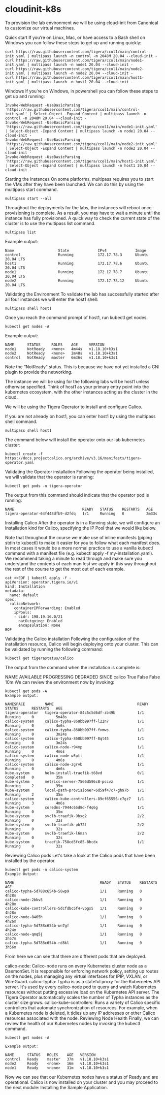 # cloudinit-k8s


To provision the lab environment we will be using cloud-init from Canonical to customize our virtual machines.

Quick start
If you’re on Linux, Mac, or have access to a Bash shell on Windows you can follow these steps to get up and running quickly:


```
curl https://raw.githubusercontent.com/tigera/ccol1/main/control-init.yaml | multipass launch -n control -m 2048M 20.04 --cloud-init -
curl https://raw.githubusercontent.com/tigera/ccol1/main/node1-init.yaml | multipass launch -n node1 20.04 --cloud-init -
curl https://raw.githubusercontent.com/tigera/ccol1/main/node2-init.yaml | multipass launch -n node2 20.04 --cloud-init -
curl https://raw.githubusercontent.com/tigera/ccol1/main/host1-init.yaml | multipass launch -n host1 20.04 --cloud-init -
```
Windows
If you’re on Windows, in powershell you can follow these steps to get up and running:

```
Invoke-WebRequest -UseBasicParsing 'https://raw.githubusercontent.com/tigera/ccol1/main/control-init.yaml' | Select-Object -Expand Content | multipass launch -n control -m 2048M 20.04 --cloud-init -
Invoke-WebRequest -UseBasicParsing 'https://raw.githubusercontent.com/tigera/ccol1/main/node1-init.yaml' | Select-Object -Expand Content | multipass launch -n node1 20.04 --cloud-init -
Invoke-WebRequest -UseBasicParsing 'https://raw.githubusercontent.com/tigera/ccol1/main/node2-init.yaml' | Select-Object -Expand Content | multipass launch -n node2 20.04 --cloud-init -
Invoke-WebRequest -UseBasicParsing 'https://raw.githubusercontent.com/tigera/ccol1/main/host1-init.yaml' | Select-Object -Expand Content | multipass launch -n host1 20.04 --cloud-init -
```
Starting the Instances
On some platforms, multipass requires you to start the VMs after they have been launched. We can do this by using the multipass start command.

```
multipass start --all
```
Throughout the deployments for the labs, the instances will reboot once provisioning is complete. As a result, you may have to wait a minute until the instance has fully provisioned. A quick way to check the current state of the cluster is to use the multipass list command.

```
multipass list
```
Example output:
```
Name                    State             IPv4             Image
control                 Running           172.17.78.3      Ubuntu 20.04 LTS
host1                   Running           172.17.78.6      Ubuntu 20.04 LTS
node1                   Running           172.17.78.7      Ubuntu 20.04 LTS
node2                   Running           172.17.78.12     Ubuntu 20.04 LTS
```
Validating the Environment
To validate the lab has successfully started after all four instances we will enter the host1 shell:

```
multipass shell host1
```
Once you reach the command prompt of host1, run kubectl get nodes.
```
kubectl get nodes -A
```
Example output:
```
NAME      STATUS     ROLES    AGE     VERSION
node1     NotReady   <none>   4m44s   v1.18.10+k3s1
node2     NotReady   <none>   2m48s   v1.18.10+k3s1
control   NotReady   master   6m36s   v1.18.10+k3s1
```
Note the “NotReady” status. This is because we have not yet installed a CNI plugin to provide the networking.

The instance we will be using for the following labs will be host1 unless otherwise specified. Think of host1 as your primary entry point into the kubernetes ecosystem, with the other instances acting as the cluster in the cloud.

We will be using the Tigera Operator to install and configure Calico.

If you are not already on host1, you can enter host1 by using the multipass shell command.
```
multipass shell host1
```
The command below will install the operator onto our lab kubernetes cluster:
```
kubectl create -f https://docs.projectcalico.org/archive/v3.16/manifests/tigera-operator.yaml
```
Validating the Operator installation
Following the operator being installed, we will validate that the operator is running:
```
kubectl get pods -n tigera-operator
```
The output from this command should indicate that the operator pod is running:
```
NAME                               READY   STATUS    RESTARTS   AGE
tigera-operator-64f448dfb9-d2fdq   1/1     Running   0          2m33s
```
Installing Calico
After the operator is in a Running state, we will configure an Installation kind for Calico, specifying the IP Pool that we would like below.

Note that throughout the course we make use of inline manifests (piping stdin to kubectl) to make it easier for you to follow what each manifest does. In most cases it would be a more normal practice to use a vanilla kubectl command with a manifest file (e.g. kubectl apply -f my-installation.yaml).  We recommend taking a minute to read through and make sure you understand the contents of each manifest we apply in this way throughout the rest of the course to get the most out of each example.
```
cat <<EOF | kubectl apply -f -
apiVersion: operator.tigera.io/v1
kind: Installation
metadata:
  name: default
spec:
  calicoNetwork:
    containerIPForwarding: Enabled
    ipPools:
    - cidr: 198.19.16.0/21
      natOutgoing: Enabled
      encapsulation: None
EOF
```
Validating the Calico installation
Following the configuration of the installation resource, Calico will begin deploying onto your cluster. This can be validated by running the following command:
```
kubectl get tigerastatus/calico
```
The output from the command when the installation is complete is:

NAME     AVAILABLE   PROGRESSING   DEGRADED   SINCE
calico   True        False         False      10m
We can review the environment now by invoking:
```
kubectl get pods -A
Example output:

NAMESPACE         NAME                                      READY   STATUS      RESTARTS   AGE
tigera-operator   tigera-operator-84c5c5d6df-zb49b          1/1     Running     0          5m48s
calico-system     calico-typha-868bb997ff-l22n7             1/1     Running     0          4m6s
calico-system     calico-typha-868bb997ff-fvmws             1/1     Running     0          3m24s
calico-system     calico-typha-868bb997ff-8qt45             1/1     Running     0          3m24s
calico-system     calico-node-r94mp                         1/1     Running     0          4m6s
calico-system     calico-node-w5ptt                         1/1     Running     0          4m6s
calico-system     calico-node-zgrvb                         1/1     Running     0          4m6s
kube-system       helm-install-traefik-t68vd                0/1     Completed   0          35m
kube-system       metrics-server-7566d596c8-pccvz           1/1     Running     2          35m
kube-system       local-path-provisioner-6d59f47c7-gh97b    1/1     Running     2          35m
calico-system     calico-kube-controllers-89cf65556-c7gz7   1/1     Running     3          4m6s
kube-system       coredns-7944c66d8d-f4q6g                  1/1     Running     0          35m
kube-system       svclb-traefik-9bxg2                       2/2     Running     0          32s
kube-system       svclb-traefik-pb72f                       2/2     Running     0          32s
kube-system       svclb-traefik-l6mzn                       2/2     Running     0          32s
kube-system       traefik-758cd5fc85-8hcdx                  1/1     Running     0          32s
```
Reviewing Calico pods
Let's take a look at the Calico pods that have been installed by the operator.
```
kubectl get pods -n calico-system
Example Output:

NAME                                       READY   STATUS    RESTARTS   AGE
calico-typha-5d788c654b-56wp9              1/1     Running   0          4h28m
calico-node-2bkv5                          1/1     Running   0          4h28m
calico-kube-controllers-5dcfdbc5f4-vpgx5   1/1     Running   0          4h28m
calico-node-8465h                          1/1     Running   0          4h26m
calico-typha-5d788c654b-wn7gf              1/1     Running   0          4h24m
calico-node-qmq5j                          1/1     Running   0          3h57m
calico-typha-5d788c654b-rd8kl              1/1     Running   0          3h56m
```
From here we can see that there are different pods that are deployed.

calico-node: Calico-node runs on every Kubernetes cluster node as a DaemonSet. It is responsible for enforcing network policy, setting up routes on the nodes, plus managing any virtual interfaces for IPIP, VXLAN, or WireGuard.
calico-typha: Typha is as a stateful proxy for the Kubernetes API server. It's used by every calico-node pod to query and watch Kubernetes resources without putting excessive load on the Kubernetes API server.  The Tigera Operator automatically scales the number of Typha instances as the cluster size grows.
calico-kube-controllers: Runs a variety of Calico specific controllers that automate synchronization of resources. For example, when a Kubernetes node is deleted, it tidies up any IP addresses or other Calico resources associated with the node.
Reviewing Node Health
Finally, we can review the health of our Kubernetes nodes by invoking the kubectl command.
```
kubectl get nodes -A

Example output:

NAME      STATUS   ROLES    AGE   VERSION
control   Ready    master   37m   v1.18.10+k3s1
node2     Ready    <none>   16m   v1.18.10+k3s1
node1     Ready    <none>   31m   v1.18.10+k3s1
```
Now we can see that our Kubernetes nodes have a status of Ready and are operational. Calico is now installed on your cluster and you may proceed to the next module: Installing the Sample Application.
